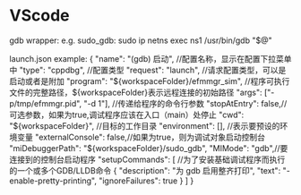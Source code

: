 # VScode
gdb wrapper: e.g. sudo_gdb:
sudo ip netns exec ns1 /usr/bin/gdb "$@"

launch.json example:
        {
            "name": "(gdb) 启动", //配置名称，显示在配置下拉菜单中
            "type": "cppdbg", //配置类型
            "request": "launch", //请求配置类型，可以是启动或者是附加
            "program": "${workspaceFolder}/efmmgr_sim", //程序可执行文件的完整路径，${workspaceFolder}表示远程连接的初始路径
            "args": ["-p/tmp/efmmgr.pid", "-d 1"], //传递给程序的命令行参数
            "stopAtEntry": false,//可选参数，如果为true,调试程序应该在入口（main）处停止
            "cwd": "${workspaceFolder}", //目标的工作目录
            "environment": [], //表示要预设的环境变量
            "externalConsole": false,//如果为true，则为调试对象启动控制台
            "miDebuggerPath": "${workspaceFolder}/sudo_gdb",
            "MIMode": "gdb",//要连接到的控制台启动程序
            "setupCommands": [ //为了安装基础调试程序而执行的一个或多个GDB/LLDB命令
                {
                    "description": "为 gdb 启用整齐打印",
                    "text": "-enable-pretty-printing",
                    "ignoreFailures": true
                }
            ]
        }
